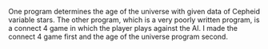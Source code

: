 One program determines the age of the universe with given data of Cepheid variable stars.
The other program, which is a very poorly written program, is a connect 4 game in which the player plays against the AI. I made the connect 4 game first and the age of the universe program second.

